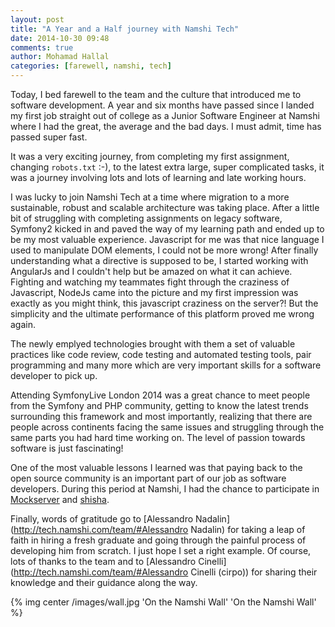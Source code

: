 ```yaml
---
layout: post
title: "A Year and a Half journey with Namshi Tech"
date: 2014-10-30 09:48
comments: true
author: Mohamad Hallal
categories: [farewell, namshi, tech]
---
```


Today, I bed farewell to the team and the culture that introduced me to software development. A year and six months have passed since I
landed my first job straight out of college as a Junior Software Engineer at Namshi where I had the great, the average and the bad
days. I must admit, time has passed super fast.

<!--more-->

It was a very exciting journey, from completing my first assignment, changing `robots.txt` :-), to the latest extra large,
super complicated tasks, it was a journey involving lots and lots of learning and late working hours.

I was lucky to join Namshi Tech at a time where migration to a more sustainable, robust and scalable architecture was
taking place. After a little bit of struggling with completing assignments on legacy software, Symfony2 kicked in and
paved the way of my learning path and ended up to be my most valuable experience. Javascript for me was that nice
language I used to manipulate DOM elements, I could not be more wrong! After finally understanding what a directive is supposed to be,
I started working with AngularJs and I couldn't help but be amazed on what it can achieve. Fighting and watching my
teammates fight through the craziness of Javascript, NodeJs came into the picture and my first impression was exactly
as you might think, this javascript craziness on the server?! But the simplicity and the ultimate performance of this
platform proved me wrong again.

The newly emplyed technologies brought with them a set of valuable practices like code review, code testing and
automated testing tools, pair programming and many more which are very important skills for a software developer to pick up.

Attending SymfonyLive London 2014 was a great chance to meet people from the Symfony and PHP community, getting to know
the latest trends surrounding this framework and most importantly, realizing that there are people across continents
facing the same issues and struggling through the same parts you had hard time working on. The level of passion towards
software is just fascinating!

One of the most valuable lessons I learned was that paying back to the open source community is an important part of
our job as software developers. During this period at Namshi, I had the chance to participate in [Mockserver](https://www.npmjs.org/package/mockserver)
and [shisha](https://www.npmjs.org/package/shisha).
 

Finally, words of gratitude go to [Alessandro Nadalin](http://tech.namshi.com/team/#Alessandro Nadalin) for taking a
leap of faith in hiring a fresh graduate and going through the painful process of developing him from scratch.
I just hope I set a right example. Of course, lots of thanks to the team and to [Alessandro Cinelli](http://tech.namshi.com/team/#Alessandro Cinelli (cirpo))
for sharing their knowledge and their guidance along the way.


{% img center /images/wall.jpg 'On the Namshi Wall' 'On the Namshi Wall' %}